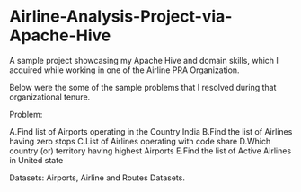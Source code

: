 # Airline-Analysis-Project-via-Apache-Hive

A sample project showcasing my Apache Hive and domain skills, which I acquired while working in one of the Airline PRA Organization.

Below were the some of the sample problems that I resolved during that organizational tenure.

Problem:

A.Find list of Airports operating in the Country India
B.Find the list of Airlines having zero stops
C.List of Airlines operating with code share
D.Which country (or) territory having highest Airports
E.Find the list of Active Airlines in United state

Datasets: Airports, Airline and Routes Datasets.

